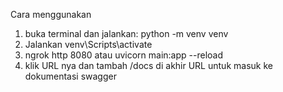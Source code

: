 Cara menggunakan

1. buka terminal dan jalankan: python -m venv venv
2. Jalankan venv\Scripts\activate
3. ngrok http 8080 atau uvicorn main:app --reload
4. klik URL nya dan tambah /docs di akhir URL untuk masuk ke dokumentasi swagger